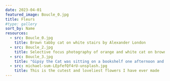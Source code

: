 ```yaml
---
date: 2023-04-01
featured_image: Boucle_0.jpg
title: Fleurs
#type: gallery
sort_by: Name
resources:
  - src: Boucle_0.jpg
    title: Brown tabby cat on white stairs by Alexander London
  - src: Boucle_2.jpg
    title: Selective focus photography of orange and white cat on brown table by Amber Kipp
  - src: Boucle_3.jpg
    title: "Gipsy the Cat was sitting on a bookshelf one afternoon and just stared right at me, kinda saying: “Will you take a picture already?”"
  - src: michael-sum-LEpfefQf4rU-unsplash.jpg
    title: This is the cutest and loveliest flowers I have ever made 
---
```


